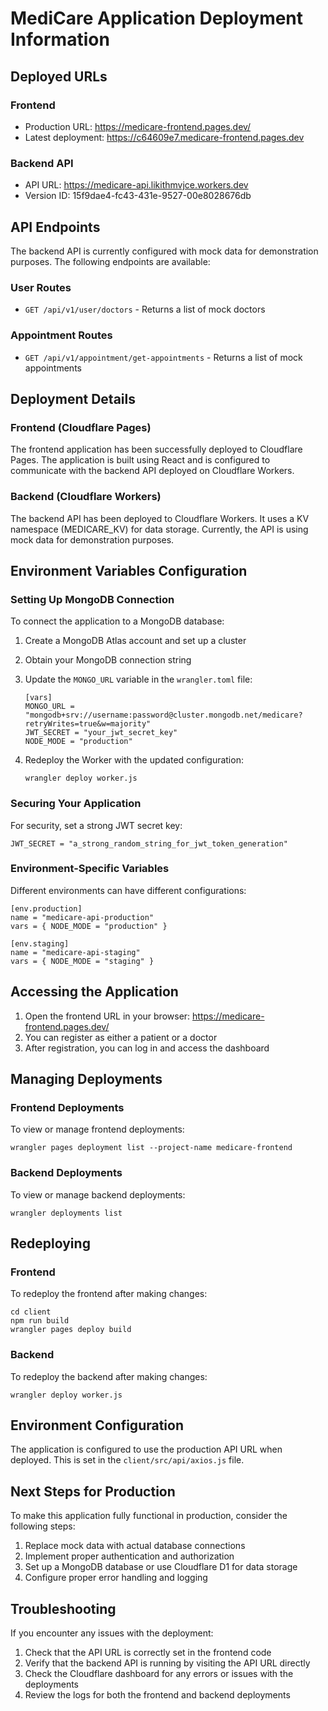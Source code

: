 # MediCare Application Deployment Information

## Deployed URLs

### Frontend
- Production URL: https://medicare-frontend.pages.dev/
- Latest deployment: https://c64609e7.medicare-frontend.pages.dev

### Backend API
- API URL: https://medicare-api.likithmvjce.workers.dev
- Version ID: 15f9dae4-fc43-431e-9527-00e8028676db

## API Endpoints

The backend API is currently configured with mock data for demonstration purposes. The following endpoints are available:

### User Routes
- `GET /api/v1/user/doctors` - Returns a list of mock doctors

### Appointment Routes
- `GET /api/v1/appointment/get-appointments` - Returns a list of mock appointments

## Deployment Details

### Frontend (Cloudflare Pages)
The frontend application has been successfully deployed to Cloudflare Pages. The application is built using React and is configured to communicate with the backend API deployed on Cloudflare Workers.

### Backend (Cloudflare Workers)
The backend API has been deployed to Cloudflare Workers. It uses a KV namespace (MEDICARE_KV) for data storage. Currently, the API is using mock data for demonstration purposes.

## Environment Variables Configuration

### Setting Up MongoDB Connection

To connect the application to a MongoDB database:

1. Create a MongoDB Atlas account and set up a cluster
2. Obtain your MongoDB connection string
3. Update the `MONGO_URL` variable in the `wrangler.toml` file:
   ```
   [vars]
   MONGO_URL = "mongodb+srv://username:password@cluster.mongodb.net/medicare?retryWrites=true&w=majority"
   JWT_SECRET = "your_jwt_secret_key"
   NODE_MODE = "production"
   ```

4. Redeploy the Worker with the updated configuration:
   ```
   wrangler deploy worker.js
   ```

### Securing Your Application

For security, set a strong JWT secret key:
```
JWT_SECRET = "a_strong_random_string_for_jwt_token_generation"
```

### Environment-Specific Variables

Different environments can have different configurations:
```
[env.production]
name = "medicare-api-production"
vars = { NODE_MODE = "production" }

[env.staging]
name = "medicare-api-staging"
vars = { NODE_MODE = "staging" }
```

## Accessing the Application

1. Open the frontend URL in your browser: https://medicare-frontend.pages.dev/
2. You can register as either a patient or a doctor
3. After registration, you can log in and access the dashboard

## Managing Deployments

### Frontend Deployments
To view or manage frontend deployments:
```
wrangler pages deployment list --project-name medicare-frontend
```

### Backend Deployments
To view or manage backend deployments:
```
wrangler deployments list
```

## Redeploying

### Frontend
To redeploy the frontend after making changes:
```
cd client
npm run build
wrangler pages deploy build
```

### Backend
To redeploy the backend after making changes:
```
wrangler deploy worker.js
```

## Environment Configuration
The application is configured to use the production API URL when deployed. This is set in the `client/src/api/axios.js` file.

## Next Steps for Production

To make this application fully functional in production, consider the following steps:

1. Replace mock data with actual database connections
2. Implement proper authentication and authorization
3. Set up a MongoDB database or use Cloudflare D1 for data storage
4. Configure proper error handling and logging

## Troubleshooting
If you encounter any issues with the deployment:

1. Check that the API URL is correctly set in the frontend code
2. Verify that the backend API is running by visiting the API URL directly
3. Check the Cloudflare dashboard for any errors or issues with the deployments
4. Review the logs for both the frontend and backend deployments 